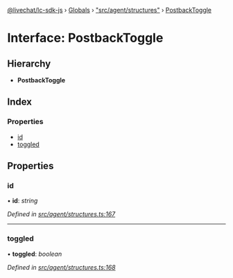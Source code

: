 [@livechat/lc-sdk-js](../README.md) › [Globals](../globals.md) › ["src/agent/structures"](../modules/_src_agent_structures_.md) › [PostbackToggle](_src_agent_structures_.postbacktoggle.md)

# Interface: PostbackToggle

## Hierarchy

* **PostbackToggle**

## Index

### Properties

* [id](_src_agent_structures_.postbacktoggle.md#id)
* [toggled](_src_agent_structures_.postbacktoggle.md#toggled)

## Properties

###  id

• **id**: *string*

*Defined in [src/agent/structures.ts:167](https://github.com/livechat/lc-sdk-js/blob/8143b05/src/agent/structures.ts#L167)*

___

###  toggled

• **toggled**: *boolean*

*Defined in [src/agent/structures.ts:168](https://github.com/livechat/lc-sdk-js/blob/8143b05/src/agent/structures.ts#L168)*
